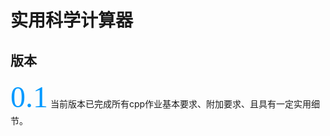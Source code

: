 # 实用科学计算器

## 版本
 <font color=#0099ff size=7 face="STCAIYUN">0.1</font>
当前版本已完成所有cpp作业基本要求、附加要求、且具有一定实用细节。